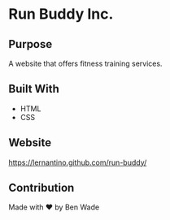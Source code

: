 # Run Buddy Inc.

## Purpose
A website that offers fitness training services.

## Built With
* HTML
* CSS

## Website
https://lernantino.github.com/run-buddy/

## Contribution
Made with ❤️ by Ben Wade

